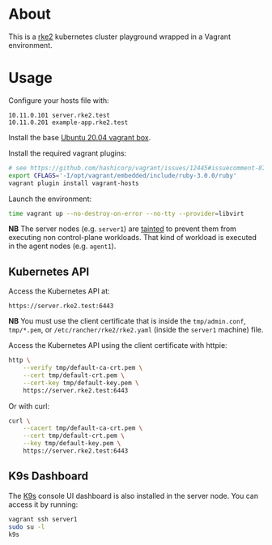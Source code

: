 # About

This is a [rke2](https://github.com/rancher/rke2) kubernetes cluster playground wrapped in a Vagrant environment.

# Usage

Configure your hosts file with:

```
10.11.0.101 server.rke2.test
10.11.0.201 example-app.rke2.test
```

Install the base [Ubuntu 20.04 vagrant box](https://github.com/rgl/ubuntu-vagrant).

Install the required vagrant plugins:

```bash
# see https://github.com/hashicorp/vagrant/issues/12445#issuecomment-876566065
export CFLAGS='-I/opt/vagrant/embedded/include/ruby-3.0.0/ruby'
vagrant plugin install vagrant-hosts
```

Launch the environment:

```bash
time vagrant up --no-destroy-on-error --no-tty --provider=libvirt
```

**NB** The server nodes (e.g. `server1`) are [tainted](https://kubernetes.io/docs/concepts/scheduling-eviction/taint-and-toleration/) to prevent them from executing non control-plane workloads. That kind of workload is executed in the agent nodes (e.g. `agent1`).

## Kubernetes API

Access the Kubernetes API at:

    https://server.rke2.test:6443

**NB** You must use the client certificate that is inside the `tmp/admin.conf`,
`tmp/*.pem`, or `/etc/rancher/rke2/rke2.yaml` (inside the `server1` machine)
file.

Access the Kubernetes API using the client certificate with httpie:

```bash
http \
    --verify tmp/default-ca-crt.pem \
    --cert tmp/default-crt.pem \
    --cert-key tmp/default-key.pem \
    https://server.rke2.test:6443
```

Or with curl:

```bash
curl \
    --cacert tmp/default-ca-crt.pem \
    --cert tmp/default-crt.pem \
    --key tmp/default-key.pem \
    https://server.rke2.test:6443
```

## K9s Dashboard

The [K9s](https://github.com/derailed/k9s) console UI dashboard is also
installed in the server node. You can access it by running:

```bash
vagrant ssh server1
sudo su -l
k9s
```
